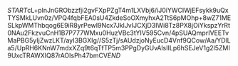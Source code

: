 $START$cL+plnJnGRObzzfji2gvFXpPZgT4m1LXVbj6/iJ0iYWCIWjEFsykk9uQxTYSMkLUvn0z/VPQ4fqbFEA0sU4ZkdeSoOXmyhxA2TtS6pMOhp+8wZ71MESLkpWMThbqog6E9iR8yrPewI9Ncx7JklJvIJCXjD3IWi8Tz8PX8jOiYkspzYrRt0NAu2FkzvuCnH1B7P777WMxu0HuzVBc3tYIV595Cvn/4pSUAQmprIVEETvMaPBG5yIjZwzLKT/ayI3BGXIg//S5zTj/sAUdzjoNyEucD4Vnf9QCow/Aa/YDlLa5/UpRH6KNnW7mdxXZq9t6qTfTP5m3PPgDyGUvAlsIILp6hSEJeV1g2l5ZMI9UxcTRAWXIQ87rAOIsPh47bmCV$END$